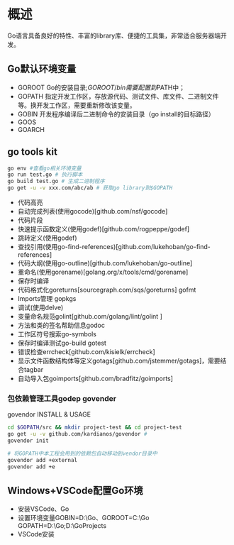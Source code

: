# 概述
Go语言具备良好的特性、丰富的library库、便捷的工具集，非常适合服务器端开发。

## Go默认环境变量
+ GOROOT Go的安装目录;$GOROOT/bin需要配置到$PATH中；
+ GOPATH 指定开发工作区，存放源代码、测试文件、库文件、二进制文件等。换开发工作区，需要重新修改该变量。
+ GOBIN 开发程序编译后二进制命令的安装目录（go install的目标路径）
+ GOOS
+ GOARCH

## go tools kit
```bash
go env #查看go相关环境变量
go run test.go # 执行脚本
go build test.go # 生成二进制程序
go get -u -v xxx.com/abc/ab # 获取go library到$GOPATH
```
+ 代码高亮
+ 自动完成列表(使用gocode)[github.com/nsf/gocode]
+ 代码片段
+ 快速提示函数定义(使用godef)[github.com/rogpeppe/godef]
+ 跳转定义(使用godef)
+ 查找引用(使用go-find-references)[github.com/lukehoban/go-find-references]
+ 代码大纲(使用go-outline)[github.com/lukehoban/go-outline]
+ 重命名(使用gorename)[golang.org/x/tools/cmd/gorename]
+ 保存时编译
+ 代码格式化goreturns[sourcegraph.com/sqs/goreturns] gofmt
+ Imports管理 gopkgs
+ 调试(使用delve)
+ 变量命名规范golint[github.com/golang/lint/golint ]
+ 方法和类的签名帮助信息godoc
+ 工作区符号搜索go-symbols
+ 保存时编译测试go-build gotest
+ 错误检查errcheck[github.com/kisielk/errcheck]
+ 显示文件函数结构体等定义gotags[github.com/jstemmer/gotags]，需要结合tagbar
+ 自动导入包goimports[github.com/bradfitz/goimports]

### 包依赖管理工具godep govender
govendor INSTALL & USAGE
```bash
cd $GOPATH/src && mkdir project-test && cd project-test
go get -u -v github.com/kardianos/govendor # 
govendor init

# 将GOPATH中本工程会用到的依赖包自动移动到vendor目录中
govendor add +external
govendor add +e
```

## Windows+VSCode配置Go环境
+ 安装VSCode、Go
+ 设置环境变量GOBIN=D:\Go、GOROOT=C:\Go GOPATH=D:\Go;D:\GoProjects
+ VSCode安装
